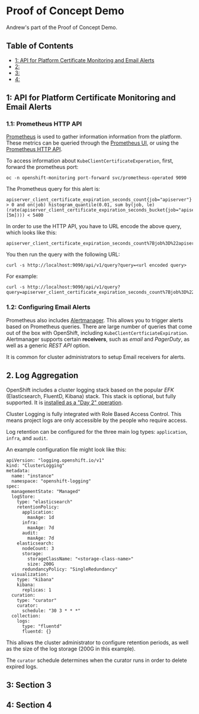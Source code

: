# Proof of Concept Demo

Andrew's part of the Proof of Concept Demo.

## Table of Contents

* [1: API for Platform Certificate Monitoring and Email Alerts](#one)
* [2: ](#two) 
* [3: ](#three)
* [4: ](#four)

<a name="one"/>

## 1: API for Platform Certificate Monitoring and Email Alerts

### 1.1: Prometheus HTTP API

[Prometheus](https://docs.openshift.com/container-platform/4.5/operators/operator_sdk/osdk-monitoring-prometheus.html) is used to gather information information from the platform.  These metrics can be queried through the [Prometheus UI](https://docs.openshift.com/container-platform/4.5/monitoring/cluster_monitoring/prometheus-alertmanager-and-grafana.html#monitoring-accessing-prometheus-alerting-ui-grafana-using-the-web-console_accessing-prometheus), or using the [Prometheus HTTP API](https://prometheus.io/docs/prometheus/latest/querying/api/).

To access information about `KubeClientCertificateExperation`, first, forward the prometheus port:
```
oc -n openshift-monitoring port-forward svc/prometheus-operated 9090
```

The Prometheus query for this alert is:
```
apiserver_client_certificate_expiration_seconds_count{job="apiserver"} > 0 and on(job) histogram_quantile(0.01, sum by(job, le) (rate(apiserver_client_certificate_expiration_seconds_bucket{job="apiserver"}[5m]))) < 5400
```

In order to use the HTTP API, you have to URL encode the above query, which looks like this:
```
apiserver_client_certificate_expiration_seconds_count%7Bjob%3D%22apiserver%22%7D+%3E+0+and+on%28job%29+histogram_quantile%280.01%2C+sum+by%28job%2C+le%29+%28rate%28apiserver_client_certificate_expiration_seconds_bucket%7Bjob%3D%22apiserver%22%7D%5B5m%5D%29%29%29+%3C+5400
```

You then run the query with the following URL:
```
curl -s http://localhost:9090/api/v1/query?query=<url encoded query>
```

For example:
```
curl -s http://localhost:9090/api/v1/query?query=apiserver_client_certificate_expiration_seconds_count%7Bjob%3D%22apiserver%22%7D+%3E+0+and+on%28job%29+histogram_quantile%280.01%2C+sum+by%28job%2C+le%29+%28rate%28apiserver_client_certificate_expiration_seconds_bucket%7Bjob%3D%22apiserver%22%7D%5B5m%5D%29%29%29+%3C+5400
```

### 1.2: Configuring Email Alerts

Prometheus also includes [Alertmanager]().  This allows you to trigger alerts based on Prometheus queries.  There are large number of queries that come out of the box with OpenShift, including `KubeClientCertficiateExpiration`.  Alertmanager supports certain **receivers**, such as *email* and *PagerDuty*, as well as a generic *REST API* option.

It is common for cluster administrators to setup Email receivers for alerts.

<a name="two"/>

## 2. Log Aggregation

OpenShift includes a cluster logging stack based on the popular *EFK* (Elasticsearch, FluentD, Kibana) stack.  This stack is optional, but fully supported.  It is [installed as a "Day 2" operation](https://docs.openshift.com/container-platform/4.5/logging/cluster-logging-deploying.html).

Cluster Logging is fully integrated with Role Based Access Control.  This means project logs are only accessible by the people who require access.

Log retention can be configured for the three main log types: `application`, `infra`, and `audit`.

An example configuration file might look like this:

```
apiVersion: "logging.openshift.io/v1"
kind: "ClusterLogging"
metadata:
  name: "instance" 
  namespace: "openshift-logging"
spec:
  managementState: "Managed"  
  logStore:
    type: "elasticsearch"  
    retentionPolicy: 
      application:
        maxAge: 1d
      infra:
        maxAge: 7d
      audit:
        maxAge: 7d
    elasticsearch:
      nodeCount: 3 
      storage:
        storageClassName: "<storage-class-name>" 
        size: 200G
      redundancyPolicy: "SingleRedundancy"
  visualization:
    type: "kibana"  
    kibana:
      replicas: 1
  curation:
    type: "curator"
    curator:
      schedule: "30 3 * * *" 
  collection:
    logs:
      type: "fluentd"  
      fluentd: {}
```

This allows the cluster administrator to configure retention periods, as well as the size of the log storage (200G in this example).

The `curator` schedule determines when the curator runs in order to delete expired logs.

<a name="three"/>

## 3: Section 3

<a name="four"/>

## 4: Section 4